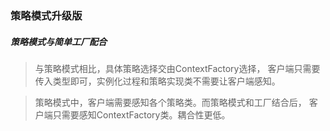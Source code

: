 ### 策略模式升级版
##### 策略模式与简单工厂配合

> 与策略模式相比，具体策略选择交由ContextFactory选择，
客户端只需要传入类型即可，实例化过程和策略实现类不需要让客户端感知。

> 策略模式中，客户端需要感知各个策略类。而策略模式和工厂结合后，
客户端只需要感知ContextFactory类。耦合性更低。



